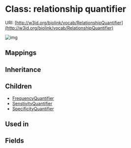 # Class: relationship quantifier




URI: [http://w3id.org/biolink/vocab/RelationshipQuantifier](http://w3id.org/biolink/vocab/RelationshipQuantifier)

![img](http://yuml.me/diagram/nofunky;dir:TB/class/\[RelationshipQuantifier]^-\[SpecificityQuantifier],%20\[RelationshipQuantifier]^-\[SenstivityQuantifier],%20\[RelationshipQuantifier]^-\[FrequencyQuantifier])
## Mappings

## Inheritance

## Children

 * [FrequencyQuantifier](FrequencyQuantifier.md)
 * [SenstivityQuantifier](SenstivityQuantifier.md)
 * [SpecificityQuantifier](SpecificityQuantifier.md)
## Used in

## Fields

